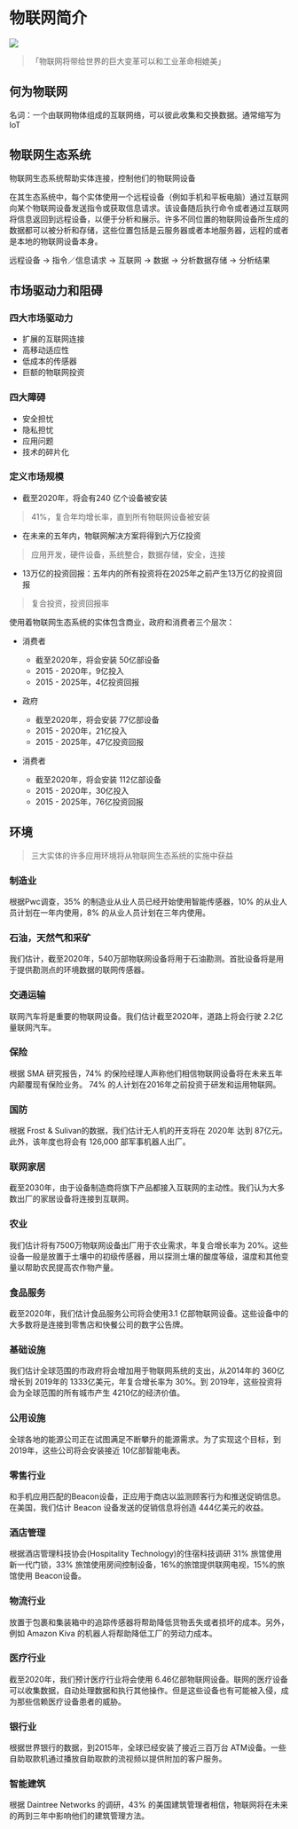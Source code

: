 
# 物联网简介

![](IOTintro.png)

> 「物联网将带给世界的巨大变革可以和工业革命相媲美」

## 何为物联网

名词：一个由联网物体组成的互联网络，可以彼此收集和交换数据。通常缩写为 IoT


## 物联网生态系统

物联网生态系统帮助实体连接，控制他们的物联网设备

在其生态系统中，每个实体使用一个远程设备（例如手机和平板电脑）通过互联网向某个物联网设备发送指令或获取信息请求。该设备随后执行命令或者通过互联网将信息返回到远程设备，以便于分析和展示。许多不同位置的物联网设备所生成的数据都可以被分析和存储，这些位置包括是云服务器或者本地服务器，远程的或者是本地的物联网设备本身。

远程设备 -> 指令／信息请求 -> 互联网 -> 数据 ->  分析数据存储 -> 分析结果

## 市场驱动力和阻碍

### 四大市场驱动力

+ 扩展的互联网连接
+ 高移动适应性
+ 低成本的传感器
+ 巨额的物联网投资


### 四大障碍

+ 安全担忧
+ 隐私担忧
+ 应用问题
+ 技术的碎片化


### 定义市场规模

+ 截至2020年，将会有240 亿个设备被安装
> 41%，复合年均增长率，直到所有物联网设备被安装
+ 在未来的五年内，物联网解决方案将得到六万亿投资
> 应用开发，硬件设备，系统整合，数据存储，安全，连接
+ 13万亿的投资回报：五年内的所有投资将在2025年之前产生13万亿的投资回报
> 复合投资，投资回报率

使用着物联网生态系统的实体包含商业，政府和消费者三个层次：

+ 消费者
	- 截至2020年，将会安装 50亿部设备
	- 2015 - 2020年，9亿投入
	- 2015 - 2025年，4亿投资回报

 
+ 政府
	- 截至2020年，将会安装 77亿部设备
	- 2015 - 2020年，21亿投入
	- 2015 - 2025年，47亿投资回报

 
+ 消费者
	- 截至2020年，将会安装 112亿部设备
	- 2015 - 2020年，30亿投入
	- 2015 - 2025年，76亿投资回报

 

## 环境

> 三大实体的许多应用环境将从物联网生态系统的实施中获益

### 制造业

根据Pwc调查，35% 的制造业从业人员已经开始使用智能传感器，10% 的从业人员计划在一年内使用，8% 的从业人员计划在三年内使用。

### 石油，天然气和采矿

我们估计，截至2020年，540万部物联网设备将用于石油勘测。首批设备将是用于提供勘测点的环境数据的联网传感器。

### 交通运输

联网汽车将是重要的物联网设备。我们估计截至2020年，道路上将会行驶 2.2亿量联网汽车。


### 保险

根据 SMA 研究报告，74% 的保险经理人声称他们相信物联网设备将在未来五年内颠覆现有保险业务。 74% 的人计划在2016年之前投资于研发和运用物联网。


### 国防

根据 Frost & Sulivan的数据，我们估计无人机的开支将在 2020年 达到 87亿元。此外，该年度也将会有 126,000 部军事机器人出厂。


### 联网家居

截至2030年，由于设备制造商将旗下产品都接入互联网的主动性。我们认为大多数出厂的家居设备将连接到互联网。

### 农业

我们估计将有7500万物联网设备出厂用于农业需求，年复合增长率为 20%。这些设备一般是放置于土壤中的初级传感器，用以探测土壤的酸度等级，温度和其他变量以帮助农民提高农作物产量。

### 食品服务

截至2020年，我们估计食品服务公司将会使用3.1 亿部物联网设备。这些设备中的大多数将是连接到零售店和快餐公司的数字公告牌。


### 基础设施

我们估计全球范围的市政府将会增加用于物联网系统的支出，从2014年的 360亿增长到 2019年的 1333亿美元，年复合增长率为 30%。到	2019年，这些投资将会为全球范围的所有城市产生 4210亿的经济价值。


### 公用设施

全球各地的能源公司正在试图满足不断攀升的能源需求。为了实现这个目标，到 2019年，这些公司将会安装接近 10亿部智能电表。

### 零售行业

和手机应用匹配的Beacon设备，正应用于商店以监测顾客行为和推送促销信息。在美国，我们估计 Beacon 设备发送的促销信息将创造 444亿美元的收益。


### 酒店管理

根据酒店管理科技协会(Hospitality Technology)的住宿科技调研 31% 旅馆使用新一代门锁，33% 旅馆使用房间控制设备，16%的旅馆提供联网电视，15%的旅馆使用 Beacon设备。


### 物流行业

放置于包裹和集装箱中的追踪传感器将帮助降低货物丢失或者损坏的成本。另外，例如 Amazon Kiva 的机器人将帮助降低工厂的劳动力成本。


### 医疗行业

截至2020年，我们预计医疗行业将会使用 6.46亿部物联网设备。联网的医疗设备可以收集数据，自动处理数据和执行其他操作。但是这些设备也有可能被入侵，成为那些信赖医疗设备患者的威胁。


### 银行业

根据世界银行的数据，到2015年，全球已经安装了接近三百万台 ATM设备。一些自助取款机通过播放自助取款的流视频以提供附加的客户服务。

### 智能建筑

根据 Daintree Networks 的调研，43% 的美国建筑管理者相信，物联网将在未来的两到三年中影响他们的建筑管理方法。